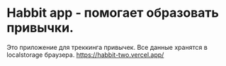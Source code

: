 # Habbit app - помогает образовать привычки.
Это приложение для треккинга привычек.
Все данные хранятся в localstorage браузера.
https://habbit-two.vercel.app/
